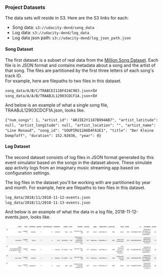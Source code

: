 ### Project Datasets

The data sets will reside in S3. Here are the S3 links for each:

- Song data: `s3://udacity-dend/song_data` <br>
- Log data: `s3://udacity-dend/log_data` <br>
- Log data json path: `s3://udacity-dend/log_json_path.json`

#### Song Dataset

The first dataset is a subset of real data from the [Million Song Dataset](http://millionsongdataset.com/). Each file is in JSON format and contains metadata about a song and the artist of that song. The files are partitioned by the first three letters of each song's track ID. <br>
For example, here are filepaths to two files in this dataset. <br>

`song_data/A/B/C/TRABCEI128F424C983.json`<br
`song_data/A/A/B/TRAABJL12903CDCF1A.json`<br

And below is an example of what a single song file, TRAABJL12903CDCF1A.json, looks like. <br>

`{"num_songs": 1, "artist_id": "ARJIE2Y1187B994AB7", "artist_latitude": null, "artist_longitude": null, "artist_location": "", "artist_name": "Line Renaud", "song_id": "SOUPIRU12A6D4FA1E1", "title": "Der Kleine Dompfaff", "duration": 152.92036, "year": 0}`

#### Log Dataset

The second dataset consists of log files in JSON format generated by this event simulator based on the songs in the dataset above. These simulate app activity logs from an imaginary music streaming app based on configuration settings. <br>

The log files in the dataset you'll be working with are partitioned by year and month. For example, here are filepaths to two files in this dataset. <br>

`log_data/2018/11/2018-11-12-events.json` <br>
`log_data/2018/11/2018-11-13-events.json` <br>

And below is an example of what the data in a log file, 2018-11-12-events.json, looks like. <br>
<br>
![schema](./img/log-data.png)
